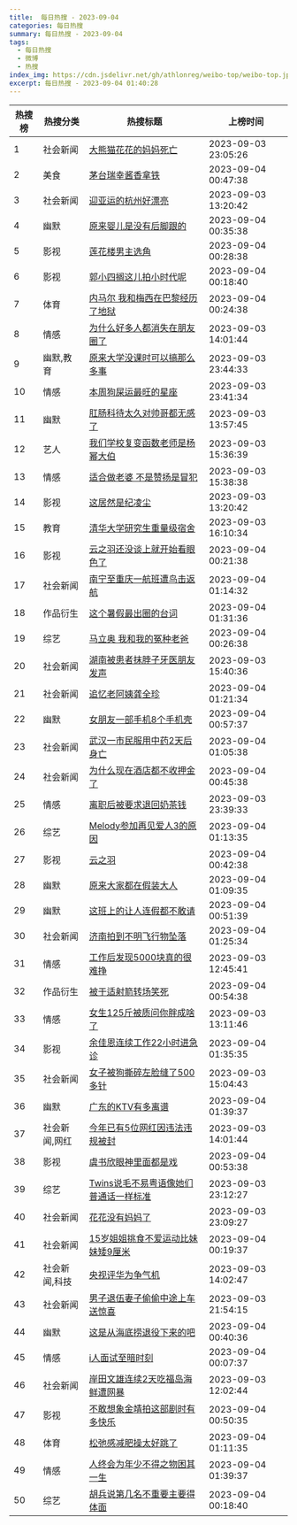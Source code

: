 ```yaml
---
title:  每日热搜 - 2023-09-04
categories: 每日热搜
summary: 每日热搜 - 2023-09-04
tags:
  - 每日热搜
  - 微博
  - 热搜
index_img: https://cdn.jsdelivr.net/gh/athlonreg/weibo-top/weibo-top.jpeg
excerpt: 每日热搜 - 2023-09-04 01:40:28
---
```


| 热搜榜 | 热搜分类 | 热搜标题 | 上榜时间 |
| --- | --- | --- | --- |
| 1 | 社会新闻 | [大熊猫花花的妈妈死亡](https://s.weibo.com/weibo%3Fq%3D%2523%E5%A4%A7%E7%86%8A%E7%8C%AB%E8%8A%B1%E8%8A%B1%E7%9A%84%E5%A6%88%E5%A6%88%E6%AD%BB%E4%BA%A1%2523) | 2023-09-03 23:05:26 | 
| 2 | 美食 | [茅台瑞幸酱香拿铁](https://s.weibo.com/weibo%3Fq%3D%2523%E8%8C%85%E5%8F%B0%E7%91%9E%E5%B9%B8%E9%85%B1%E9%A6%99%E6%8B%BF%E9%93%81%2523) | 2023-09-04 00:47:38 | 
| 3 | 社会新闻 | [迎亚运的杭州好漂亮](https://s.weibo.com/weibo%3Fq%3D%2523%E8%BF%8E%E4%BA%9A%E8%BF%90%E7%9A%84%E6%9D%AD%E5%B7%9E%E5%A5%BD%E6%BC%82%E4%BA%AE%2523) | 2023-09-03 13:20:42 | 
| 4 | 幽默 | [原来婴儿是没有后脚跟的](https://s.weibo.com/weibo%3Fq%3D%2523%E5%8E%9F%E6%9D%A5%E5%A9%B4%E5%84%BF%E6%98%AF%E6%B2%A1%E6%9C%89%E5%90%8E%E8%84%9A%E8%B7%9F%E7%9A%84%2523) | 2023-09-04 00:35:38 | 
| 5 | 影视 | [莲花楼男主选角](https://s.weibo.com/weibo%3Fq%3D%2523%E8%8E%B2%E8%8A%B1%E6%A5%BC%E7%94%B7%E4%B8%BB%E9%80%89%E8%A7%92%2523) | 2023-09-04 00:28:38 | 
| 6 | 影视 | [郭小四搁这儿拍小时代呢](https://s.weibo.com/weibo%3Fq%3D%2523%E9%83%AD%E5%B0%8F%E5%9B%9B%E6%90%81%E8%BF%99%E5%84%BF%E6%8B%8D%E5%B0%8F%E6%97%B6%E4%BB%A3%E5%91%A2%2523) | 2023-09-04 00:18:40 | 
| 7 | 体育 | [内马尔 我和梅西在巴黎经历了地狱](https://s.weibo.com/weibo%3Fq%3D%2523%E5%86%85%E9%A9%AC%E5%B0%94%20%E6%88%91%E5%92%8C%E6%A2%85%E8%A5%BF%E5%9C%A8%E5%B7%B4%E9%BB%8E%E7%BB%8F%E5%8E%86%E4%BA%86%E5%9C%B0%E7%8B%B1%2523) | 2023-09-04 00:24:38 | 
| 8 | 情感 | [为什么好多人都消失在朋友圈了](https://s.weibo.com/weibo%3Fq%3D%2523%E4%B8%BA%E4%BB%80%E4%B9%88%E5%A5%BD%E5%A4%9A%E4%BA%BA%E9%83%BD%E6%B6%88%E5%A4%B1%E5%9C%A8%E6%9C%8B%E5%8F%8B%E5%9C%88%E4%BA%86%2523) | 2023-09-03 14:01:44 | 
| 9 | 幽默,教育 | [原来大学没课时可以搞那么多事](https://s.weibo.com/weibo%3Fq%3D%2523%E5%8E%9F%E6%9D%A5%E5%A4%A7%E5%AD%A6%E6%B2%A1%E8%AF%BE%E6%97%B6%E5%8F%AF%E4%BB%A5%E6%90%9E%E9%82%A3%E4%B9%88%E5%A4%9A%E4%BA%8B%2523) | 2023-09-03 23:44:33 | 
| 10 | 情感 | [本周狗屎运最旺的星座](https://s.weibo.com/weibo%3Fq%3D%2523%E6%9C%AC%E5%91%A8%E7%8B%97%E5%B1%8E%E8%BF%90%E6%9C%80%E6%97%BA%E7%9A%84%E6%98%9F%E5%BA%A7%2523) | 2023-09-03 23:41:34 | 
| 11 | 幽默 | [肛肠科待太久对帅哥都无感了](https://s.weibo.com/weibo%3Fq%3D%2523%E8%82%9B%E8%82%A0%E7%A7%91%E5%BE%85%E5%A4%AA%E4%B9%85%E5%AF%B9%E5%B8%85%E5%93%A5%E9%83%BD%E6%97%A0%E6%84%9F%E4%BA%86%2523) | 2023-09-03 13:57:45 | 
| 12 | 艺人 | [我们学校复变函数老师是杨幂大伯](https://s.weibo.com/weibo%3Fq%3D%2523%E6%88%91%E4%BB%AC%E5%AD%A6%E6%A0%A1%E5%A4%8D%E5%8F%98%E5%87%BD%E6%95%B0%E8%80%81%E5%B8%88%E6%98%AF%E6%9D%A8%E5%B9%82%E5%A4%A7%E4%BC%AF%2523) | 2023-09-03 15:36:39 | 
| 13 | 情感 | [适合做老婆 不是赞扬是冒犯](https://s.weibo.com/weibo%3Fq%3D%2523%E9%80%82%E5%90%88%E5%81%9A%E8%80%81%E5%A9%86%20%E4%B8%8D%E6%98%AF%E8%B5%9E%E6%89%AC%E6%98%AF%E5%86%92%E7%8A%AF%2523) | 2023-09-03 15:38:38 | 
| 14 | 影视 | [这居然是纪凌尘](https://s.weibo.com/weibo%3Fq%3D%2523%E8%BF%99%E5%B1%85%E7%84%B6%E6%98%AF%E7%BA%AA%E5%87%8C%E5%B0%98%2523) | 2023-09-03 13:20:42 | 
| 15 | 教育 | [清华大学研究生重量级宿舍](https://s.weibo.com/weibo%3Fq%3D%2523%E6%B8%85%E5%8D%8E%E5%A4%A7%E5%AD%A6%E7%A0%94%E7%A9%B6%E7%94%9F%E9%87%8D%E9%87%8F%E7%BA%A7%E5%AE%BF%E8%88%8D%2523) | 2023-09-03 16:10:34 | 
| 16 | 影视 | [云之羽还没谈上就开始看眼色了](https://s.weibo.com/weibo%3Fq%3D%2523%E4%BA%91%E4%B9%8B%E7%BE%BD%E8%BF%98%E6%B2%A1%E8%B0%88%E4%B8%8A%E5%B0%B1%E5%BC%80%E5%A7%8B%E7%9C%8B%E7%9C%BC%E8%89%B2%E4%BA%86%2523) | 2023-09-04 00:21:38 | 
| 17 | 社会新闻 | [南宁至重庆一航班遭鸟击返航](https://s.weibo.com/weibo%3Fq%3D%2523%E5%8D%97%E5%AE%81%E8%87%B3%E9%87%8D%E5%BA%86%E4%B8%80%E8%88%AA%E7%8F%AD%E9%81%AD%E9%B8%9F%E5%87%BB%E8%BF%94%E8%88%AA%2523) | 2023-09-04 01:14:32 | 
| 18 | 作品衍生 | [这个暑假最出圈的台词](https://s.weibo.com/weibo%3Fq%3D%2523%E8%BF%99%E4%B8%AA%E6%9A%91%E5%81%87%E6%9C%80%E5%87%BA%E5%9C%88%E7%9A%84%E5%8F%B0%E8%AF%8D%2523) | 2023-09-04 01:31:36 | 
| 19 | 综艺 | [马立奥 我和我的冤种老爸](https://s.weibo.com/weibo%3Fq%3D%2523%E9%A9%AC%E7%AB%8B%E5%A5%A5%20%E6%88%91%E5%92%8C%E6%88%91%E7%9A%84%E5%86%A4%E7%A7%8D%E8%80%81%E7%88%B8%2523) | 2023-09-04 00:26:38 | 
| 20 | 社会新闻 | [湖南被患者抹脖子牙医朋友发声](https://s.weibo.com/weibo%3Fq%3D%2523%E6%B9%96%E5%8D%97%E8%A2%AB%E6%82%A3%E8%80%85%E6%8A%B9%E8%84%96%E5%AD%90%E7%89%99%E5%8C%BB%E6%9C%8B%E5%8F%8B%E5%8F%91%E5%A3%B0%2523) | 2023-09-03 15:40:36 | 
| 21 | 社会新闻 | [追忆老阿姨龚全珍](https://s.weibo.com/weibo%3Fq%3D%2523%E8%BF%BD%E5%BF%86%E8%80%81%E9%98%BF%E5%A7%A8%E9%BE%9A%E5%85%A8%E7%8F%8D%2523) | 2023-09-04 01:21:34 | 
| 22 | 幽默 | [女朋友一部手机8个手机壳](https://s.weibo.com/weibo%3Fq%3D%2523%E5%A5%B3%E6%9C%8B%E5%8F%8B%E4%B8%80%E9%83%A8%E6%89%8B%E6%9C%BA8%E4%B8%AA%E6%89%8B%E6%9C%BA%E5%A3%B3%2523) | 2023-09-04 00:57:37 | 
| 23 | 社会新闻 | [武汉一市民服用中药2天后身亡](https://s.weibo.com/weibo%3Fq%3D%2523%E6%AD%A6%E6%B1%89%E4%B8%80%E5%B8%82%E6%B0%91%E6%9C%8D%E7%94%A8%E4%B8%AD%E8%8D%AF2%E5%A4%A9%E5%90%8E%E8%BA%AB%E4%BA%A1%2523) | 2023-09-04 01:05:38 | 
| 24 | 社会新闻 | [为什么现在酒店都不收押金了](https://s.weibo.com/weibo%3Fq%3D%2523%E4%B8%BA%E4%BB%80%E4%B9%88%E7%8E%B0%E5%9C%A8%E9%85%92%E5%BA%97%E9%83%BD%E4%B8%8D%E6%94%B6%E6%8A%BC%E9%87%91%E4%BA%86%2523) | 2023-09-04 00:45:38 | 
| 25 | 情感 | [离职后被要求退回奶茶钱](https://s.weibo.com/weibo%3Fq%3D%2523%E7%A6%BB%E8%81%8C%E5%90%8E%E8%A2%AB%E8%A6%81%E6%B1%82%E9%80%80%E5%9B%9E%E5%A5%B6%E8%8C%B6%E9%92%B1%2523) | 2023-09-03 23:39:33 | 
| 26 | 综艺 | [Melody参加再见爱人3的原因](https://s.weibo.com/weibo%3Fq%3D%2523Melody%E5%8F%82%E5%8A%A0%E5%86%8D%E8%A7%81%E7%88%B1%E4%BA%BA3%E7%9A%84%E5%8E%9F%E5%9B%A0%2523) | 2023-09-04 01:13:35 | 
| 27 | 影视 | [云之羽](https://s.weibo.com/weibo%3Fq%3D%2523%E4%BA%91%E4%B9%8B%E7%BE%BD%2523) | 2023-09-04 00:42:38 | 
| 28 | 幽默 | [原来大家都在假装大人](https://s.weibo.com/weibo%3Fq%3D%2523%E5%8E%9F%E6%9D%A5%E5%A4%A7%E5%AE%B6%E9%83%BD%E5%9C%A8%E5%81%87%E8%A3%85%E5%A4%A7%E4%BA%BA%2523) | 2023-09-04 01:09:35 | 
| 29 | 幽默 | [这班上的让人连假都不敢请](https://s.weibo.com/weibo%3Fq%3D%2523%E8%BF%99%E7%8F%AD%E4%B8%8A%E7%9A%84%E8%AE%A9%E4%BA%BA%E8%BF%9E%E5%81%87%E9%83%BD%E4%B8%8D%E6%95%A2%E8%AF%B7%2523) | 2023-09-04 00:51:39 | 
| 30 | 社会新闻 | [济南拍到不明飞行物坠落](https://s.weibo.com/weibo%3Fq%3D%2523%E6%B5%8E%E5%8D%97%E6%8B%8D%E5%88%B0%E4%B8%8D%E6%98%8E%E9%A3%9E%E8%A1%8C%E7%89%A9%E5%9D%A0%E8%90%BD%2523) | 2023-09-04 01:25:34 | 
| 31 | 情感 | [工作后发现5000块真的很难挣](https://s.weibo.com/weibo%3Fq%3D%2523%E5%B7%A5%E4%BD%9C%E5%90%8E%E5%8F%91%E7%8E%B05000%E5%9D%97%E7%9C%9F%E7%9A%84%E5%BE%88%E9%9A%BE%E6%8C%A3%2523) | 2023-09-03 12:45:41 | 
| 32 | 作品衍生 | [被于适射箭转场笑死](https://s.weibo.com/weibo%3Fq%3D%2523%E8%A2%AB%E4%BA%8E%E9%80%82%E5%B0%84%E7%AE%AD%E8%BD%AC%E5%9C%BA%E7%AC%91%E6%AD%BB%2523) | 2023-09-04 00:54:38 | 
| 33 | 情感 | [女生125斤被质问你胖成啥了](https://s.weibo.com/weibo%3Fq%3D%2523%E5%A5%B3%E7%94%9F125%E6%96%A4%E8%A2%AB%E8%B4%A8%E9%97%AE%E4%BD%A0%E8%83%96%E6%88%90%E5%95%A5%E4%BA%86%2523) | 2023-09-03 13:11:46 | 
| 34 | 影视 | [余佳恩连续工作22小时进急诊](https://s.weibo.com/weibo%3Fq%3D%2523%E4%BD%99%E4%BD%B3%E6%81%A9%E8%BF%9E%E7%BB%AD%E5%B7%A5%E4%BD%9C22%E5%B0%8F%E6%97%B6%E8%BF%9B%E6%80%A5%E8%AF%8A%2523) | 2023-09-04 01:35:35 | 
| 35 | 社会新闻 | [女子被狗撕碎左脸缝了500多针](https://s.weibo.com/weibo%3Fq%3D%2523%E5%A5%B3%E5%AD%90%E8%A2%AB%E7%8B%97%E6%92%95%E7%A2%8E%E5%B7%A6%E8%84%B8%E7%BC%9D%E4%BA%86500%E5%A4%9A%E9%92%88%2523) | 2023-09-03 15:04:43 | 
| 36 | 幽默 | [广东的KTV有多离谱](https://s.weibo.com/weibo%3Fq%3D%2523%E5%B9%BF%E4%B8%9C%E7%9A%84KTV%E6%9C%89%E5%A4%9A%E7%A6%BB%E8%B0%B1%2523) | 2023-09-04 01:39:37 | 
| 37 | 社会新闻,网红 | [今年已有5位网红因违法违规被封](https://s.weibo.com/weibo%3Fq%3D%2523%E4%BB%8A%E5%B9%B4%E5%B7%B2%E6%9C%895%E4%BD%8D%E7%BD%91%E7%BA%A2%E5%9B%A0%E8%BF%9D%E6%B3%95%E8%BF%9D%E8%A7%84%E8%A2%AB%E5%B0%81%2523) | 2023-09-03 14:01:44 | 
| 38 | 影视 | [虞书欣眼神里面都是戏](https://s.weibo.com/weibo%3Fq%3D%2523%E8%99%9E%E4%B9%A6%E6%AC%A3%E7%9C%BC%E7%A5%9E%E9%87%8C%E9%9D%A2%E9%83%BD%E6%98%AF%E6%88%8F%2523) | 2023-09-04 00:53:38 | 
| 39 | 综艺 | [Twins说毛不易粤语像她们普通话一样标准](https://s.weibo.com/weibo%3Fq%3D%2523Twins%E8%AF%B4%E6%AF%9B%E4%B8%8D%E6%98%93%E7%B2%A4%E8%AF%AD%E5%83%8F%E5%A5%B9%E4%BB%AC%E6%99%AE%E9%80%9A%E8%AF%9D%E4%B8%80%E6%A0%B7%E6%A0%87%E5%87%86%2523) | 2023-09-03 23:12:27 | 
| 40 | 社会新闻 | [花花没有妈妈了](https://s.weibo.com/weibo%3Fq%3D%2523%E8%8A%B1%E8%8A%B1%E6%B2%A1%E6%9C%89%E5%A6%88%E5%A6%88%E4%BA%86%2523) | 2023-09-03 23:09:27 | 
| 41 | 社会新闻 | [15岁姐姐挑食不爱运动比妹妹矮9厘米](https://s.weibo.com/weibo%3Fq%3D%252315%E5%B2%81%E5%A7%90%E5%A7%90%E6%8C%91%E9%A3%9F%E4%B8%8D%E7%88%B1%E8%BF%90%E5%8A%A8%E6%AF%94%E5%A6%B9%E5%A6%B9%E7%9F%AE9%E5%8E%98%E7%B1%B3%2523) | 2023-09-04 00:19:37 | 
| 42 | 社会新闻,科技 | [央视评华为争气机](https://s.weibo.com/weibo%3Fq%3D%2523%E5%A4%AE%E8%A7%86%E8%AF%84%E5%8D%8E%E4%B8%BA%E4%BA%89%E6%B0%94%E6%9C%BA%2523) | 2023-09-03 14:02:47 | 
| 43 | 社会新闻 | [男子退伍妻子偷偷中途上车送惊喜](https://s.weibo.com/weibo%3Fq%3D%2523%E7%94%B7%E5%AD%90%E9%80%80%E4%BC%8D%E5%A6%BB%E5%AD%90%E5%81%B7%E5%81%B7%E4%B8%AD%E9%80%94%E4%B8%8A%E8%BD%A6%E9%80%81%E6%83%8A%E5%96%9C%2523) | 2023-09-03 21:54:15 | 
| 44 | 幽默 | [这是从海底捞退役下来的吧](https://s.weibo.com/weibo%3Fq%3D%2523%E8%BF%99%E6%98%AF%E4%BB%8E%E6%B5%B7%E5%BA%95%E6%8D%9E%E9%80%80%E5%BD%B9%E4%B8%8B%E6%9D%A5%E7%9A%84%E5%90%A7%2523) | 2023-09-04 00:40:36 | 
| 45 | 情感 | [i人面试至暗时刻](https://s.weibo.com/weibo%3Fq%3D%2523i%E4%BA%BA%E9%9D%A2%E8%AF%95%E8%87%B3%E6%9A%97%E6%97%B6%E5%88%BB%2523) | 2023-09-04 00:07:37 | 
| 46 | 社会新闻 | [岸田文雄连续2天吃福岛海鲜遭网暴](https://s.weibo.com/weibo%3Fq%3D%2523%E5%B2%B8%E7%94%B0%E6%96%87%E9%9B%84%E8%BF%9E%E7%BB%AD2%E5%A4%A9%E5%90%83%E7%A6%8F%E5%B2%9B%E6%B5%B7%E9%B2%9C%E9%81%AD%E7%BD%91%E6%9A%B4%2523) | 2023-09-03 12:02:44 | 
| 47 | 影视 | [不敢想象金靖拍这部剧时有多快乐](https://s.weibo.com/weibo%3Fq%3D%2523%E4%B8%8D%E6%95%A2%E6%83%B3%E8%B1%A1%E9%87%91%E9%9D%96%E6%8B%8D%E8%BF%99%E9%83%A8%E5%89%A7%E6%97%B6%E6%9C%89%E5%A4%9A%E5%BF%AB%E4%B9%90%2523) | 2023-09-04 00:50:35 | 
| 48 | 体育 | [松弛感减肥操太好跳了](https://s.weibo.com/weibo%3Fq%3D%2523%E6%9D%BE%E5%BC%9B%E6%84%9F%E5%87%8F%E8%82%A5%E6%93%8D%E5%A4%AA%E5%A5%BD%E8%B7%B3%E4%BA%86%2523) | 2023-09-04 01:11:35 | 
| 49 | 情感 | [人终会为年少不得之物困其一生](https://s.weibo.com/weibo%3Fq%3D%2523%E4%BA%BA%E7%BB%88%E4%BC%9A%E4%B8%BA%E5%B9%B4%E5%B0%91%E4%B8%8D%E5%BE%97%E4%B9%8B%E7%89%A9%E5%9B%B0%E5%85%B6%E4%B8%80%E7%94%9F%2523) | 2023-09-04 01:39:37 | 
| 50 | 综艺 | [胡兵说第几名不重要主要得体面](https://s.weibo.com/weibo%3Fq%3D%2523%E8%83%A1%E5%85%B5%E8%AF%B4%E7%AC%AC%E5%87%A0%E5%90%8D%E4%B8%8D%E9%87%8D%E8%A6%81%E4%B8%BB%E8%A6%81%E5%BE%97%E4%BD%93%E9%9D%A2%2523) | 2023-09-04 00:18:40 | 
